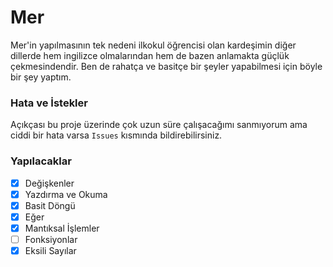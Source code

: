 # Mer
Mer'in yapılmasının tek nedeni ilkokul öğrencisi olan 
kardeşimin diğer dillerde hem ingilizce olmalarından 
hem de bazen anlamakta güçlük çekmesindendir. Ben de rahatça 
ve basitçe bir şeyler yapabilmesi için böyle bir şey yaptım.

### Hata ve İstekler
Açıkçası bu proje üzerinde çok uzun süre çalışacağımı sanmıyorum 
ama ciddi bir hata varsa `Issues` kısmında bildirebilirsiniz.

### Yapılacaklar
- [X] Değişkenler
- [X] Yazdırma ve Okuma
- [X] Basit Döngü
- [X] Eğer
- [X] Mantıksal İşlemler
- [ ] Fonksiyonlar
- [X] Eksili Sayılar
